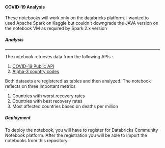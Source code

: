 #### COVID-19 Analysis

These notebooks will work only on the databricks platform. I wanted to used Apache Spark on Kaggle but couldn't downgrade the JAVA version on the notebook VM as required by Spark 2.x version

##### Analysis
<hr/>

The notebook retrieves data from the following APIs :
1. [COVID-19 Public API](https://corona-api.com/)
2. [Alpha-3 country codes](https://gist.githubusercontent.com/tadast/8827699/raw/3cd639fa34eec5067080a61c69e3ae25e3076abb/countries_codes_and_coordinates.csv)

Both datasets are registered as tables and then analyzed. The notebook reflects on three important metrics

1. Countries with worst recovery rates
2. Countries with best recovery rates
3. Most affected countries based on deaths per million

##### Deployment
To deploy the notebook, you will have to register for Databricks Community Notebook platform. After the registration you will be able to import the notebooks from this repository 